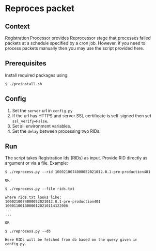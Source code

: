# Reproces packet

## Context
Registration Processor provides Reprocessor stage that processes failed packets at a schedule specified by a cron job. However, if you need to process packets manually then you may use the script provided here.

## Prerequisites
Install required packages using
```
$ ./preinstall.sh
```
## Config
1. Set the `server` url in `config.py`
1. If the url has HTTPS and server SSL certificate is self-signed then set `ssl_verify=False`.
1. Set all environment variables.
1. Set the `delay` between processing two RIDs.

## Run
The script takes Registration Ids (RIDs) as input. Provide RID directly as argument or via a file. Example:
```
$ ./reprocess.py --rid 1000210074000052021012.0.1-pre-production401

OR

$ ./reprocess.py --file rids.txt

where rids.txt looks like:
1000210074000052021012.0.1-pre-production401
10001100130000120210114122006
...
...

OR

$ ./reprocess.py --db

Here RIDs will be fetched from db based on the query given in config.py.
```



